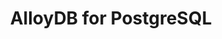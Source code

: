 ---
title: "AlloyDB for PostgreSQL"
type: docs
weight: 1
description: > 
  Tools that work with AlloyDB Postgres Sources.
---